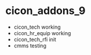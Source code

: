 # cicon_addons_9
* cicon_tech              working
* cicon_hr_equip          working
* cicon_tech_rfi          init
* cmms                    testing

